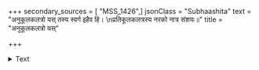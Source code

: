 +++
secondary_sources = [ "MSS_1426",]
jsonClass = "Subhaashita"
text = "अनुकूलकलत्रो यस् तस्य स्वर्ग इहैव हि।  \nप्रतिकूलकलत्रस्य नरको नात्र संशयः॥"
title = "अनुकूलकलत्रो यस्"

+++

<details><summary>Text</summary>

अनुकूलकलत्रो यस् तस्य स्वर्ग इहैव हि।  
प्रतिकूलकलत्रस्य नरको नात्र संशयः॥
</details>
